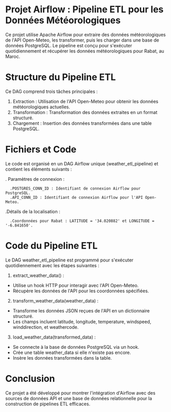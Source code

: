 Projet Airflow : Pipeline ETL pour les Données Météorologiques
===============================================================

Ce projet utilise Apache Airflow pour extraire des données météorologiques de l'API Open-Meteo, les transformer, puis les charger dans une base de données PostgreSQL. Le pipeline est conçu pour s'exécuter quotidiennement et récupérer les données météorologiques pour Rabat, au Maroc.

Structure du Pipeline ETL
===========================
Ce DAG comprend trois tâches principales :

1. Extraction : Utilisation de l'API Open-Meteo pour obtenir les données météorologiques actuelles.
2. Transformation : Transformation des données extraites en un format structuré.
3. Chargement : Insertion des données transformées dans une table PostgreSQL.

Fichiers et Code
==================
Le code est organisé en un DAG Airflow unique (weather_etl_pipeline) et contient les éléments suivants :

  . Paramètres de connexion :

      .POSTGRES_CONN_ID : Identifiant de connexion Airflow pour PostgreSQL.
      .API_CONN_ID : Identifiant de connexion Airflow pour l'API Open-Meteo.
  .Détails de la localisation :

      .Coordonnées pour Rabat : LATITUDE = '34.020882' et LONGITUDE = '-6.841650'.

Code du Pipeline ETL
=====================
Le DAG weather_etl_pipeline est programmé pour s'exécuter quotidiennement avec les étapes suivantes :

1. extract_weather_data() :
  - Utilise un hook HTTP pour interagir avec l'API Open-Meteo.
  - Récupère les données de l'API pour les coordonnées spécifiées.
2. transform_weather_data(weather_data) :
  - Transforme les données JSON reçues de l'API en un dictionnaire structuré.
  - Les champs incluent latitude, longitude, temperature, windspeed, winddirection, et weathercode.
3. load_weather_data(transformed_data) :
  - Se connecte à la base de données PostgreSQL via un hook.
  - Crée une table weather_data si elle n'existe pas encore.
  - Insère les données transformées dans la table.

Conclusion
==========
Ce projet a été développé pour montrer l'intégration d'Airflow avec des sources de données API et une base de données relationnelle pour la construction de pipelines ETL efficaces.
